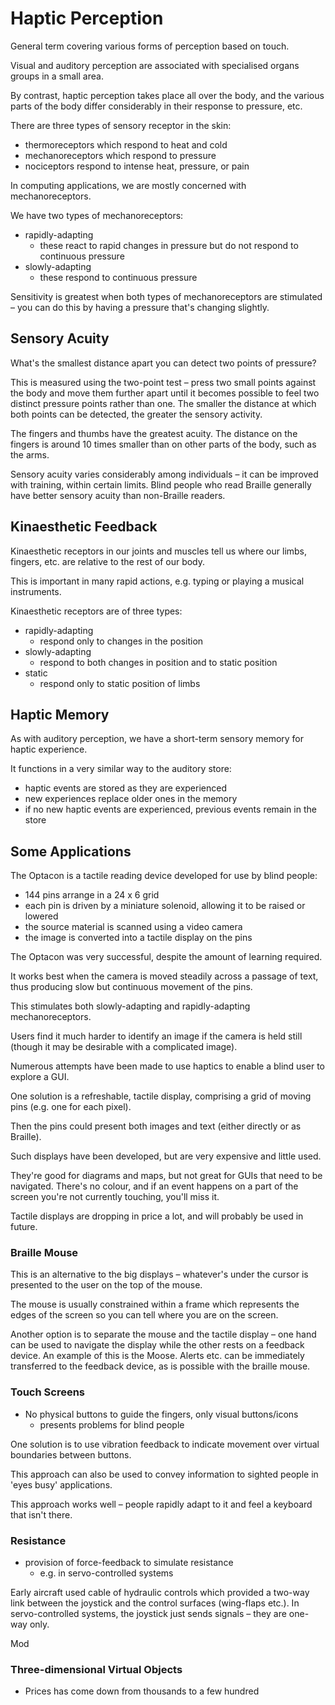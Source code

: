 # Haptic Perception

General term covering various forms of perception based on touch.

Visual and auditory perception are associated with specialised organs groups in a small area.

By contrast, haptic perception takes place all over the body, and the various parts of the body differ considerably in their response to pressure, etc.

There are three types of sensory receptor in the skin:

* thermoreceptors which respond to heat and cold
* mechanoreceptors which respond to pressure
* nociceptors respond to intense heat, pressure, or pain

In computing applications, we are mostly concerned with mechanoreceptors.

We have two types of mechanoreceptors:

* rapidly-adapting
    * these react to rapid changes in pressure but do not respond to continuous pressure
* slowly-adapting
    * these respond to continuous pressure

Sensitivity is greatest when both types of mechanoreceptors are stimulated – you can do this by having a pressure that's changing slightly.

## Sensory Acuity

What's the smallest distance apart you can detect two points of pressure?

This is measured using the two-point test – press two small points against the body and move them further apart until it becomes possible to feel two distinct pressure points rather than one. The smaller the distance at which both points can be detected, the greater the sensory activity.

The fingers and thumbs have the greatest acuity. The distance on the fingers is around 10 times smaller than on other parts of the body, such as the arms.

Sensory acuity varies considerably among individuals – it can be improved with training, within certain limits. Blind people who read Braille generally have better sensory acuity than non-Braille readers.

## Kinaesthetic Feedback

Kinaesthetic receptors in our joints and muscles tell us where our limbs, fingers, etc. are relative to the rest of our body.

This is important in many rapid actions, e.g. typing or playing a musical instruments.

Kinaesthetic receptors are of three types:

* rapidly-adapting
    * respond only to changes in the position
* slowly-adapting
    * respond to both changes in position and to static position
* static
    * respond only to static position of limbs

## Haptic Memory

As with auditory perception, we have a short-term sensory memory for haptic experience.

It functions in a very similar way to the auditory store:

* haptic events are stored as they are experienced
* new experiences replace older ones in the memory
* if no new haptic events are experienced, previous events remain in the store

## Some Applications

The Optacon is a tactile reading device developed for use by blind people:

* 144 pins arrange in a 24 x 6 grid
* each pin is driven by a miniature solenoid, allowing it to be raised or lowered
* the source material is scanned using a video camera
* the image is converted into a tactile display on the pins

The Optacon was very successful, despite the amount of learning required.

It works best when the camera is moved steadily across a passage of text, thus producing slow but continuous movement of the pins.

This stimulates both slowly-adapting and rapidly-adapting mechanoreceptors.

Users find it much harder to identify an image if the camera is held still (though it may be desirable with a complicated image).

Numerous attempts have been made to use haptics to enable a blind user to explore a GUI.

One solution is a refreshable, tactile display, comprising a grid of moving pins (e.g. one for each pixel).

Then the pins could present both images and text (either directly or as Braille).

Such displays have been developed, but are very expensive and little used.

They're good for diagrams and maps, but not great for GUIs that need to be navigated. There's no colour, and if an event happens on a part of the screen you're not currently touching, you'll miss it.

Tactile displays are dropping in price a lot, and will probably be used in future.

### Braille Mouse

This is an alternative to the big displays – whatever's under the cursor is presented to the user on the top of the mouse.

The mouse is usually constrained within a frame which represents the edges of the screen so you can tell where you are on the screen.

Another option is to separate the mouse and the tactile display – one hand can be used to navigate the display while the other rests on a feedback device. An example of this is the Moose. Alerts etc. can be immediately transferred to the feedback device, as is possible with the braille mouse.

### Touch Screens

* No physical buttons to guide the fingers, only visual buttons/icons
    * presents problems for blind people

One solution is to use vibration feedback to indicate movement over virtual boundaries between buttons.

This approach can also be used to convey information to sighted people in 'eyes busy' applications.

This approach works well – people rapidly adapt to it and feel a keyboard that isn't there.

### Resistance

* provision of force-feedback to simulate resistance
    * e.g. in servo-controlled systems

Early aircraft used cable of hydraulic controls which provided a two-way link between the joystick and the control surfaces (wing-flaps etc.). In servo-controlled systems, the joystick just sends signals – they are one-way only.

Mod

### Three-dimensional Virtual Objects

* Prices has come down from thousands to a few hundred
